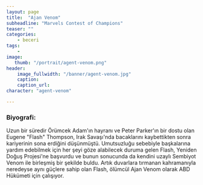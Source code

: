 ```yaml
---
layout: page
title:  "Ajan Venom"
subheadline: "Marvels Contest of Champions"
teaser: ""
categories:
    - beceri
tags:
    -
image:
   thumb: "/portrait/agent-venom.png"
header:
    image_fullwidth: "/banner/agent-venom.jpg"
    caption: 
    caption_url: 
character: "agent-venom"

---
```


### Biyografi:

Uzun bir süredir Örümcek Adam'ın hayranı ve Peter Parker'ın bir dostu olan Eugene \"Flash\" Thompson, Irak Savaşı'nda bacaklarını kaybettikten sonra kariyerinin sona erdiğini düşünmüştü. Umutsuzluğu sebebiyle başkalarına yardım edebilmek için her şeyi göze alabilecek duruma gelen Flash, Yeniden Doğuş Projesi'ne başvurdu ve bunun sonucunda da kendini uzaylı Sembiyot Venom ile birleşmiş bir şekilde buldu. Artık duvarlara tırmanan kahramanıyla neredeyse aynı güçlere sahip olan Flash, ölümcül Ajan Venom olarak ABD Hükümeti için çalışıyor.
